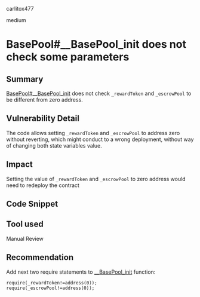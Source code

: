 carlitox477

medium

# BasePool#__BasePool_init does not check some parameters

## Summary
[BasePool#__BasePool_init](https://github.com/sherlock-audit/2022-10-merit-circle/blob/main/merit-liquidity-mining/contracts/base/BasePool.sol#L48-L56) does not check ```_rewardToken``` and ```_escrowPool``` to be different from zero address.

## Vulnerability Detail
The code allows setting ```_rewardToken``` and ```_escrowPool```  to address zero without reverting, which might conduct to a wrong deployment, without way of changing both state variables value.

## Impact
Setting the value of ```_rewardToken``` and ```_escrowPool```  to zero address would need to redeploy the contract

## Code Snippet

## Tool used
Manual Review

## Recommendation
Add next two require statements to [__BasePool_init](https://github.com/Merit-Circle/merit-liquidity-mining/blob/ce5feaae19126079d309ac8dd9a81372648437f1/contracts/base/BasePool.sol#L48-L78) function:
```solidity
require(_rewardToken!=address(0));
require(_escrowPool!=address(0));
```

